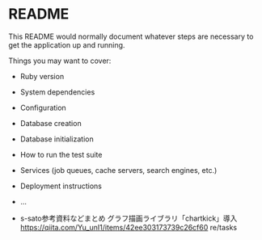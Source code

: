 # README

This README would normally document whatever steps are necessary to get the
application up and running.

Things you may want to cover:

* Ruby version

* System dependencies

* Configuration

* Database creation

* Database initialization

* How to run the test suite

* Services (job queues, cache servers, search engines, etc.)

* Deployment instructions

* ...

* s-sato参考資料などまとめ
グラフ描画ライブラリ「chartkick」導入　https://qiita.com/Yu_unI1/items/42ee303173739c26cf60
re/tasks
